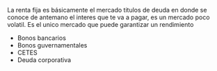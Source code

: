 La renta fija es básicamente el mercado titulos de deuda en donde se conoce de antemano el interes que te va a pagar, es un mercado poco volatil. Es el unico mercado que puede garantizar un rendimiento

* Bonos bancarios
* Bonos guvernamentales
* CETES
* Deuda corporativa